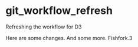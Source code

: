 # git_workflow_refresh
Refreshing the workflow for D3


Here are some changes.
And some more.
Fishfork.3
